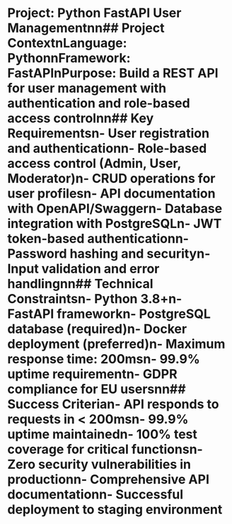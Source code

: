 # Project: Python FastAPI User Managementnn## Project ContextnLanguage: PythonnFramework: FastAPInPurpose: Build a REST API for user management with authentication and role-based access controlnn## Key Requirementsn- User registration and authenticationn- Role-based access control (Admin, User, Moderator)n- CRUD operations for user profilesn- API documentation with OpenAPI/Swaggern- Database integration with PostgreSQLn- JWT token-based authenticationn- Password hashing and securityn- Input validation and error handlingnn## Technical Constraintsn- Python 3.8+n- FastAPI frameworkn- PostgreSQL database (required)n- Docker deployment (preferred)n- Maximum response time: 200msn- 99.9% uptime requirementn- GDPR compliance for EU usersnn## Success Criterian- API responds to requests in < 200msn- 99.9% uptime maintainedn- 100% test coverage for critical functionsn- Zero security vulnerabilities in productionn- Comprehensive API documentationn- Successful deployment to staging environment